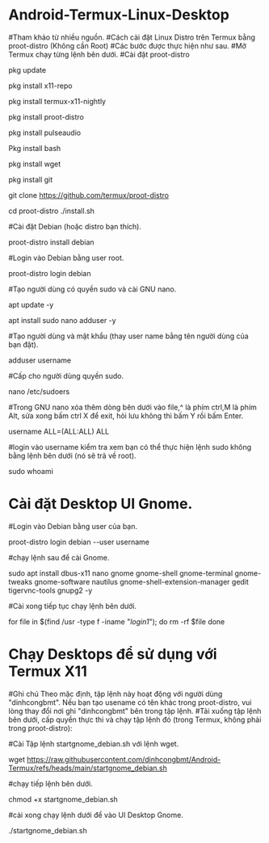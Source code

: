 # Android-Termux-Linux-Desktop
#Tham khảo từ nhiều nguồn.
#Cách cài đặt Linux Distro trên Termux bằng proot-distro (Không cần Root)
#Các bước được thực hiện như sau.
#Mở Termux chạy từng lệnh bên dưới.
#Cài đặt proot-distro

pkg update

pkg install x11-repo

pkg install termux-x11-nightly

pkg install proot-distro

pkg install pulseaudio

Pkg install bash

pkg install wget

pkg install git

git clone https://github.com/termux/proot-distro

cd proot-distro ./install.sh

#Cài đặt Debian (hoặc distro bạn thích).

proot-distro install debian

#Login vào Debian bằng user root.

proot-distro login debian

#Tạo người dùng có quyền sudo và cài GNU nano.

apt update -y

apt install sudo nano adduser -y

#Tạo người dùng và mật khẩu (thay user name bằng tên người dùng của bạn đặt).

adduser username

#Cấp cho người dùng quyền sudo.

nano /etc/sudoers

#Trong GNU nano xóa thêm dòng bên dưới vào file,^ là phím ctrl,M là phím Alt, sửa xong bấm ctrl X để exit, hỏi lưu không thì bấm Y rồi bấm Enter.

username ALL=(ALL:ALL) ALL

#login vào username kiểm tra xem bạn có thể thực hiện lệnh sudo không bằng lệnh bên dưới (nó sẽ trả về root).

sudo whoami

# Cài đặt Desktop UI Gnome.
#Login vào Debian bằng user của bạn.

proot-distro login debian --user username

#chạy lệnh sau để cài Gnome.

sudo apt install dbus-x11 nano gnome gnome-shell gnome-terminal gnome-tweaks gnome-software nautilus gnome-shell-extension-manager gedit tigervnc-tools gnupg2 -y

#Cài xong tiếp tục chạy lệnh bên dưới.

for file in $(find /usr -type f -iname "*login1*"); do rm -rf $file done

# Chạy Desktops để sử dụng với Termux X11
#Ghi chú
Theo mặc định, tập lệnh này hoạt động với người dùng "dinhcongbmt". Nếu bạn tạo usename có tên khác trong proot-distro, vui lòng thay đổi nơi ghi "dinhcongbmt" bên trong tập lệnh.
#Tải xuống tập lệnh bên dưới, cấp quyền thực thi và chạy tập lệnh đó (trong Termux, không phải trong proot-distro):

#Cài Tập lệnh startgnome_debian.sh với lệnh wget.

wget https://raw.githubusercontent.com/dinhcongbmt/Android-Termux/refs/heads/main/startgnome_debian.sh

#chạy tiếp lệnh bên dưới.

chmod +x startgnome_debian.sh

#cài xong chạy lệnh dưới để vào UI Desktop Gnome.

./startgnome_debian.sh











